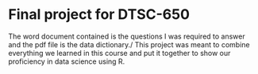 # Final project for DTSC-650
The word document contained is the questions I was required to answer and the pdf file is the data dictionary./
This project was meant to combine everything we learned in this course and put it together to show our proficiency in data science using R.
